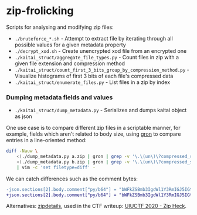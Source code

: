 # zip-frolicking

Scripts for analysing and modifying zip files:

- `./bruteforce_*.sh` - Attempt to extract file by iterating through all possible values for a given metadata property
- `./decrypt_xod.sh` - Create unencrypted xod file from an encrypted one
- `./kaitai_struct/aggregate_file_types.py` - Count files in zip with a given file extension and compression method
- `./kaitai_struct/count_first_3_bits_group_by_compression_method.py` - Visualize histograms of first 3 bits of each file's compressed data
- `./kaitai_struct/enumerate_files.py` - List files in a zip by index

### Dumping metadata fields and values

- `./kaitai_struct/dump_metadata.py` - Serializes and dumps kaitai object as json

One use case is to compare different zip files in a scriptable manner, for example, fields which aren't related to body size, using [gron](https://github.com/tomnomnom/gron) to compare entries in a line-oriented method:

```bash
diff -Nauw \
    <(./dump_metadata.py a.zip | gron | grep -v '\.\(un\)\?compressed_size') \
    <(./dump_metadata.py b.zip | gron | grep -v '\.\(un\)\?compressed_size') \
    | vim -c 'set filetype=diff' -
```

We can catch differences such as the comment bytes:

```diff
-json.sections[2].body.comment["py/b64"] = "bWFkZSBmb3IgdWl1Y3RmIGJ5IGt1aWxpbgAAAAAAAAA=";
+json.sections[2].body.comment["py/b64"] = "bWFkZSBmb3IgdWl1Y3RmIGJ5IGt1aWxpbiA6IF+kE0M=";
```

Alternatives: [zipdetails](https://metacpan.org/pod/distribution/IO-Compress/bin/zipdetails), used in the CTF writeup: [UIUCTF 2020 - Zip Heck](https://ptomerty.xyz/writeups/2020-07-19-uiuctf-zip-heck/).
